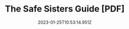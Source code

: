 ---
title: The Safe Sisters Guide [PDF]
# Verify that the language is supported before adding its ISO 639-1 code here. without the country code, i.e. ms instead of ms_MY.
languages:
  - en
website: https://protocol.openbriefing.org/
credits: Text by Safe Sisters.
categories:
  - Digital Security Guides
date: 2023-01-25T10:53:14.951Z
---